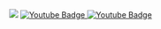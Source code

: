 <img src="https://github-readme-stats.vercel.app/api/top-langs/?username=soltrubeg&layout=compact&theme=vision-friendly-dark">

<a href="https://www.youtube.com/channel/UCCQhN-97srxS5mCWlAnRsdw">
  <img src="https://img.shields.io/badge/YouTube-red?style=for-the-badge&logo=youtube&logoColor=white" alt="Youtube Badge"/>
</a>
<a href="https://steamcommunity.com/id/Soltrubeg/">
  <img src="https://img.shields.io/badge/Steam-black?style=for-the-badge&logo=steam&logoColor=white" alt="Youtube Badge"/>
</a>
